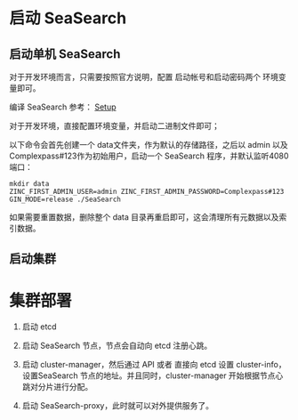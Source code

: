 # 启动 SeaSearch

## 启动单机 SeaSearch

对于开发环境而言，只需要按照官方说明，配置 启动帐号和启动密码两个 环境变量即可。

编译 SeaSearch 参考： [Setup](../setup/README.md)

对于开发环境，直接配置环境变量，并启动二进制文件即可；

以下命令会首先创建一个 data文件夹，作为默认的存储路径，之后以 admin 以及 Complexpass#123作为初始用户，启动一个 SeaSearch 程序，并默认监听4080端口：

```
mkdir data
ZINC_FIRST_ADMIN_USER=admin ZINC_FIRST_ADMIN_PASSWORD=Complexpass#123 GIN_MODE=release ./SeaSearch
```

如果需要重置数据，删除整个 data 目录再重启即可，这会清理所有元数据以及索引数据。

## 启动集群

# 集群部署

1. 启动 etcd

2. 启动 SeaSearch 节点，节点会自动向 etcd 注册心跳。

3. 启动 cluster-manager，然后通过 API 或者 直接向 etcd 设置 cluster-info，设置SeaSearch 节点的地址。并且同时，cluster-manager 开始根据节点心跳对分片进行分配。

4. 启动 SeaSearch-proxy，此时就可以对外提供服务了。
